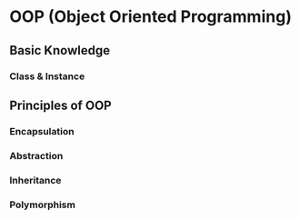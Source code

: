 # OOP (Object Oriented Programming)

## Basic Knowledge

### Class & Instance

## Principles of OOP

### Encapsulation

### Abstraction

### Inheritance

### Polymorphism
